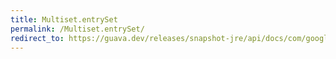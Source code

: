 ```yaml
---
title: Multiset.entrySet
permalink: /Multiset.entrySet/
redirect_to: https://guava.dev/releases/snapshot-jre/api/docs/com/google/common/collect/Multiset.html#entrySet--
---
```

